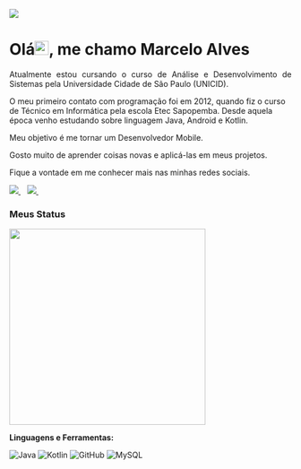 <p>
  <a href="#"><img src="https://badges.pufler.dev/visits/marceloalves95/marceloalves95"></a>
</p>

<h1 align = "justify"> Olá<img src="https://media.giphy.com/media/hvRJCLFzcasrR4ia7z/giphy.gif" width="25px">, me chamo Marcelo Alves</h1>
<p align = "justify">
Atualmente estou cursando o curso de Análise e Desenvolvimento de Sistemas pela Universidade Cidade de São Paulo (UNICID).

O meu primeiro contato com programação foi em 2012, quando fiz o curso de Técnico em Informática pela escola Etec Sapopemba. Desde aquela época venho estudando sobre linguagem Java, Android e Kotlin.

Meu objetivo é me tornar um Desenvolvedor Mobile.

Gosto muito de aprender coisas novas e aplicá-las em meus projetos.

Fique a vontade em me conhecer mais nas minhas redes sociais.

</p>

 <a href="https://www.linkedin.com/in/marceloalves95/">
    <img src="https://img.shields.io/badge/linkedin-%230077B5.svg?&style=for-the-badge&logo=linkedin&logoColor=white" />
  </a>&nbsp;&nbsp;
  
   <a href="https://instagram.com/marceloalves95">
    <img src="https://img.shields.io/badge/instagram-%23E4405F.svg?&style=for-the-badge&logo=instagram&logoColor=white" />        
  </a>&nbsp;&nbsp;
  
### Meus Status

<p align='left'>
  <a href="#"><img src="https://github-readme-stats.vercel.app/api?username=marceloalves95&show_icons=true&count_private=true&theme=dark" width="350"></a>
</p>

**Linguagens e Ferramentas:**  

![Java](https://img.shields.io/badge/-Java-red?style=flat-square&logo=java)
![Kotlin](https://img.shields.io/badge/-Kotlin-white?style=flat-square&logo=kotlin)
![GitHub](https://img.shields.io/badge/-GitHub-181717?style=flat-square&logo=github)
![MySQL](https://img.shields.io/badge/-MySQL-gray?style=flat-square&logo=mysql)


